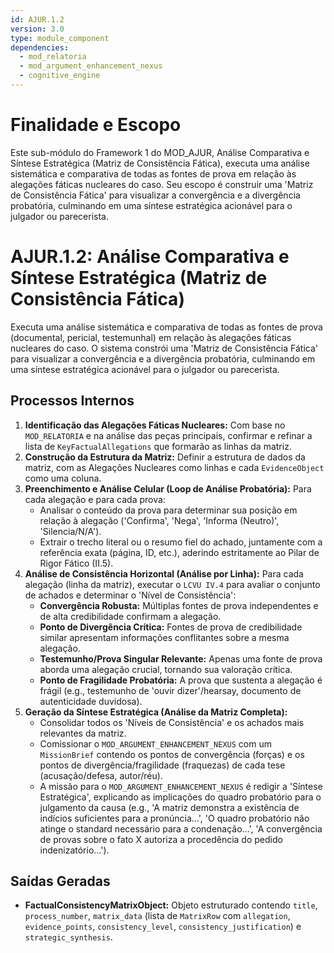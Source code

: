 ```yaml
---
id: AJUR.1.2
version: 3.0
type: module_component
dependencies:
  - mod_relatoria
  - mod_argument_enhancement_nexus
  - cognitive_engine
---
```


# Finalidade e Escopo

Este sub-módulo do Framework 1 do MOD_AJUR, Análise Comparativa e Síntese Estratégica (Matriz de Consistência Fática), executa uma análise sistemática e comparativa de todas as fontes de prova em relação às alegações fáticas nucleares do caso. Seu escopo é construir uma 'Matriz de Consistência Fática' para visualizar a convergência e a divergência probatória, culminando em uma síntese estratégica acionável para o julgador ou parecerista.

# AJUR.1.2: Análise Comparativa e Síntese Estratégica (Matriz de Consistência Fática)

Executa uma análise sistemática e comparativa de todas as fontes de prova (documental, pericial, testemunhal) em relação às alegações fáticas nucleares do caso. O sistema constrói uma 'Matriz de Consistência Fática' para visualizar a convergência e a divergência probatória, culminando em uma síntese estratégica acionável para o julgador ou parecerista.

## Processos Internos

1.  **Identificação das Alegações Fáticas Nucleares:** Com base no `MOD_RELATORIA` e na análise das peças principais, confirmar e refinar a lista de `KeyFactualAllegations` que formarão as linhas da matriz.
2.  **Construção da Estrutura da Matriz:** Definir a estrutura de dados da matriz, com as Alegações Nucleares como linhas e cada `EvidenceObject` como uma coluna.
3.  **Preenchimento e Análise Celular (Loop de Análise Probatória):** Para cada alegação e para cada prova:
    - Analisar o conteúdo da prova para determinar sua posição em relação à alegação ('Confirma', 'Nega', 'Informa (Neutro)', 'Silencia/N/A').
    - Extrair o trecho literal ou o resumo fiel do achado, juntamente com a referência exata (página, ID, etc.), aderindo estritamente ao Pilar de Rigor Fático (II.5).
4.  **Análise de Consistência Horizontal (Análise por Linha):** Para cada alegação (linha da matriz), executar o `LCVU IV.4` para avaliar o conjunto de achados e determinar o 'Nível de Consistência':
    - **Convergência Robusta:** Múltiplas fontes de prova independentes e de alta credibilidade confirmam a alegação.
    - **Ponto de Divergência Crítica:** Fontes de prova de credibilidade similar apresentam informações conflitantes sobre a mesma alegação.
    - **Testemunho/Prova Singular Relevante:** Apenas uma fonte de prova aborda uma alegação crucial, tornando sua valoração crítica.
    - **Ponto de Fragilidade Probatória:** A prova que sustenta a alegação é frágil (e.g., testemunho de 'ouvir dizer'/hearsay, documento de autenticidade duvidosa).
5.  **Geração da Síntese Estratégica (Análise da Matriz Completa):**
    - Consolidar todos os 'Níveis de Consistência' e os achados mais relevantes da matriz.
    - Comissionar o `MOD_ARGUMENT_ENHANCEMENT_NEXUS` com um `MissionBrief` contendo os pontos de convergência (forças) e os pontos de divergência/fragilidade (fraquezas) de cada tese (acusação/defesa, autor/réu).
    - A missão para o `MOD_ARGUMENT_ENHANCEMENT_NEXUS` é redigir a 'Síntese Estratégica', explicando as implicações do quadro probatório para o julgamento da causa (e.g., 'A matriz demonstra a existência de indícios suficientes para a pronúncia...', 'O quadro probatório não atinge o standard necessário para a condenação...', 'A convergência de provas sobre o fato X autoriza a procedência do pedido indenizatório...').

## Saídas Geradas

*   **FactualConsistencyMatrixObject:** Objeto estruturado contendo `title`, `process_number`, `matrix_data` (lista de `MatrixRow` com `allegation`, `evidence_points`, `consistency_level`, `consistency_justification`) e `strategic_synthesis`.
